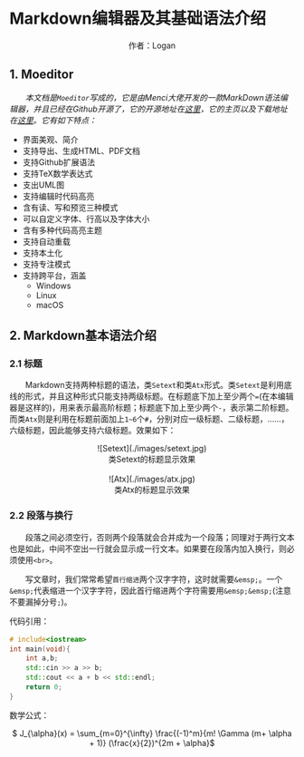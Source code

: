 Markdown编辑器及其基础语法介绍
==

<center>作者：Logan </center>

## 1. Moeditor
&emsp;&emsp;*本文档是`Moeditor`写成的，它是由Menci大佬开发的一款MarkDown语法编辑器，并且已经在Github开源了，它的开源地址在[这里](https://github.com/Moeditor/Moeditor)，它的主页以及下载地址在[这里](https://moeditor.js.org/)。它有如下特点：* 
- 界面美观、简介
- 支持导出、生成HTML、PDF文档
- 支持Github扩展语法
- 支持TeX数学表达式
- 支出UML图
- 支持编辑时代码高亮
- 含有读、写和预览三种模式
- 可以自定义字体、行高以及字体大小
- 含有多种代码高亮主题
- 支持自动重载
- 支持本土化
- 支持专注模式
- 支持跨平台，涵盖
	- Windows
	- Linux
	- macOS

## 2. Markdown基本语法介绍
### 2.1 标题
&emsp;&emsp;Markdown支持两种标题的语法，类`Setext`和类`Atx`形式。类`Setext`是利用底线的形式，并且这种形式只能支持两级标题。在标题底下加上至少两个`=`(在本编辑器是这样的)，用来表示最高阶标题；标题底下加上至少两个`-`，表示第二阶标题。而类`Atx`则是利用在标题前面加上`1~6`个`#`，分别对应一级标题、二级标题，......，六级标题，因此能够支持六级标题。效果如下：
<center>![Setext](./images/setext.jpg) </center>
<center>类Setext的标题显示效果 </center>
<br>
<center>![Atx](./images/atx.jpg) </center>
<center>类Atx的标题显示效果 </center>

### 2.2 段落与换行
&emsp;&emsp;段落之间必须空行，否则两个段落就会合并成为一个段落；同理对于两行文本也是如此，中间不空出一行就会显示成一行文本。如果要在段落内加入换行，则必须使用`<br>`。

&emsp;&emsp;写文章时，我们常常希望`首行缩进`两个汉字字符，这时就需要`&emsp;`。一个`&emsp;`代表缩进一个汉字字符，因此首行缩进两个字符需要用`&emsp;&emsp;`(注意不要漏掉分号`;`)。

代码引用：
```C++
# include<iostream>
int main(void){
	int a,b;
    std::cin >> a >> b;
    std::cout << a + b << std::endl;
    return 0;
}
```

数学公式：
<center>
$ J_{\alpha}(x) = \sum_{m=0}^{\infty} \frac{(-1)^m}{m! \Gamma (m+ \alpha + 1)} (\frac{x}{2})^{2m + \alpha}$
</center>
